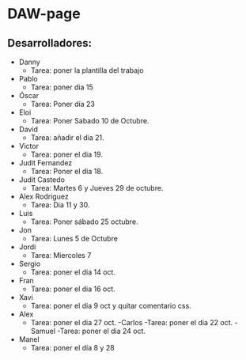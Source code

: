 # DAW-page
## Desarrolladores:
- Danny
    - Tarea: poner la plantilla del trabajo
- Pablo 
    - Tarea: poner dia 15
- Óscar
    - Tarea: Poner día 23
- Eloi
    - Tarea: Poner Sabado 10 de Octubre.
- David
    - Tarea: añadir el dia 21.
- Victor
    - Tarea: poner el dia 19.
- Judit Fernandez
    - Tarea: Poner el dia 18.
- Judit Castedo
    - Tarea: Martes 6 y Jueves 29 de octubre.
- Alex Rodriguez
    - Tarea: Dia 11 y 30.
- Luis
    - Tarea: Poner sábado 25 octubre.
- Jon
    - Tarea: Lunes 5 de Octubre
- Jordi  
    - Tarea: Miercoles 7
- Sergio
    - Tarea: poner el dia 14 oct.
- Fran
    - Tarea: poner el dia 16 oct.
- Xavi
    - Tarea: poner el dia 9 oct y quitar comentario css.
- Alex
    - Tarea: poner el dia 27 oct.
-Carlos
    -Tarea: poner el dia 22 oct.
-Samuel
    -Tarea: poner el dia 24 oct.
- Manel
    - Tarea: poner el día 8 y 28
